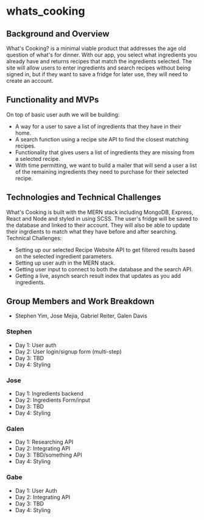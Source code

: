 # whats_cooking

## Background and Overview

What's Cooking? is a minimal viable product that addresses the age old question of what's for dinner. With our app, you select what ingredients you already have and returns recipes that match the ingredients selected. 
The site will allow users to enter ingredients and search recipes without being signed in, but if they want to save a fridge for later use, they will need to create an account. 
 
## Functionality and MVPs

On top of basic user auth we will be building: 
* A way for a user to save a list of ingredients that they have in their home. 
* A search function using a recipe site API to find the closest matching recipes. 
* Functionality that gives users a list of ingredients they are missing from a selected recipe. 
* With time permitting, we want to build a mailer that will send a user a list of the remaining ingredients they need to purchase for their selected recipe.  


## Technologies and Technical Challenges

What's Cooking is built with the MERN stack including MongoDB, Express, React and Node and styled in using SCSS.
The user's fridge will be saved to the database and linked to their account. 
They will also be able to update their ingrdients to match what they have before and after searching. 
Technical Challenges: 
* Setting up our selected Recipe Website API to get filtered results based on the selected ingredient parameters. 
* Setting up user auth in the MERN stack. 
* Getting user input to connect to both the database and the search API. 
* Getting a live, asynch search result index that updates as you add ingredients. 

## Group Members and Work Breakdown

* Stephen Yim, Jose Mejia, Gabriel Reiter, Galen Davis

### Stephen

* Day 1: User auth 
* Day 2: User login/signup form (multi-step)
* Day 3: TBD
* Day 4: Styling

### Jose 

* Day 1: Ingredients backend
* Day 2: Ingredients Form/input
* Day 3: TBD
* Day 4: Styling

### Galen 

* Day 1: Researching API
* Day 2: Integrating API
* Day 3: TBD/something API
* Day 4: Styling

### Gabe

* Day 1: User Auth
* Day 2: Integrating API
* Day 3: TBD
* Day 4: Styling


